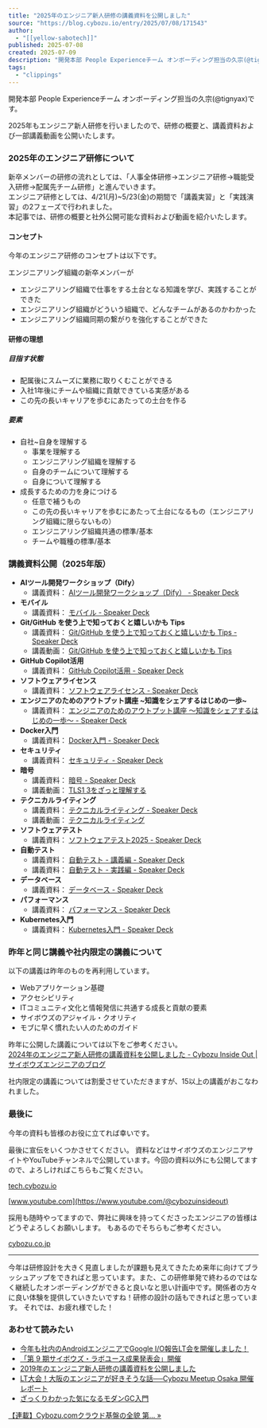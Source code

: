 ```yaml
---
title: "2025年のエンジニア新人研修の講義資料を公開しました"
source: "https://blog.cybozu.io/entry/2025/07/08/171543"
author:
  - "[[yellow-sabotech]]"
published: 2025-07-08
created: 2025-07-09
description: "開発本部 People Experienceチーム オンボーディング担当の久宗(@tignyax)です。 2025年もエンジニア新人研修を行いましたので、研修の概要と、講義資料および一部講義動画を公開いたします。"
tags:
  - "clippings"
---
```

開発本部 People Experienceチーム オンボーディング担当の久宗(@tignyax)です。

2025年もエンジニア新人研修を行いましたので、研修の概要と、講義資料および一部講義動画を公開いたします。

### 2025年のエンジニア研修について

新卒メンバーの研修の流れとしては、「人事全体研修→エンジニア研修→職能受入研修→配属先チーム研修」と進んでいきます。  
エンジニア研修としては、4/21(月)~5/23(金)の期間で「講義実習」と「実践演習」の2フェーズで行われました。  
本記事では、研修の概要と社外公開可能な資料および動画を紹介いたします。

#### コンセプト

今年のエンジニア研修のコンセプトは以下です。

エンジニアリング組織の新卒メンバーが

- エンジニアリング組織で仕事をする土台となる知識を学び、実践することができた
- エンジニアリング組織がどういう組織で、どんなチームがあるのかわかった
- エンジニアリング組織同期の繋がりを強化することができた

#### 研修の理想

##### 目指す状態

- 配属後にスムーズに業務に取りくむことができる
- 入社1年後にチームや組織に貢献できている実感がある
- この先の長いキャリアを歩むにあたっての土台を作る

##### 要素

- 自社~自身を理解する
	- 事業を理解する
	- エンジニアリング組織を理解する
	- 自身のチームについて理解する
	- 自身について理解する
- 成長するための力を身につける
	- 任意で補うもの
	- この先の長いキャリアを歩むにあたって土台になるもの（エンジニアリング組織に限らないもの）
	- エンジニアリング組織共通の標準/基本
	- チームや職種の標準/基本

### 講義資料公開（2025年版）

- **AIツール開発ワークショップ（Dify）**
	- 講義資料： [AIツール開発ワークショップ（Dify） - Speaker Deck](https://speakerdeck.com/cybozuinsideout/ai-tool-development-workshop-dify)
- **モバイル**
	- 講義資料： [モバイル - Speaker Deck](https://speakerdeck.com/cybozuinsideout/mobile-2025)
- **Git/GitHub を使う上で知っておくと嬉しいかも Tips**
	- 講義資料： [Git/GitHub を使う上で知っておくと嬉しいかも Tips - Speaker Deck](https://speakerdeck.com/cybozuinsideout/git-github-tips)
	- 講義動画： [Git/GitHub を使う上で知っておくと嬉しいかも Tips](https://youtu.be/S12kVTAvG1U)
- **GitHub Copilot活用**
	- 講義資料： [GitHub Copilot活用 - Speaker Deck](https://speakerdeck.com/cybozuinsideout/github-copilot-utilization)
- **ソフトウェアライセンス**
	- 講義資料： [ソフトウェアライセンス - Speaker Deck](https://speakerdeck.com/cybozuinsideout/softwarelicense)
- **エンジニアのためのアウトプット講座 ~知識をシェアするはじめの一歩~**
	- 講義資料： [エンジニアのためのアウトプット講座 〜知識をシェアするはじめの一歩〜 - Speaker Deck](https://speakerdeck.com/cybozuinsideout/output-lecture-for-engineers)
- **Docker入門**
	- 講義資料： [Docker入門 - Speaker Deck](https://speakerdeck.com/cybozuinsideout/introduction-to-docker)
- **セキュリティ**
	- 講義資料： [セキュリティ - Speaker Deck](https://speakerdeck.com/cybozuinsideout/security)
- **暗号**
	- 講義資料： [暗号 - Speaker Deck](https://speakerdeck.com/cybozuinsideout/crypto)
	- 講義動画： [TLS1 3をざっと理解する](https://youtu.be/pTXa58or2zU)
- **テクニカルライティング**
	- 講義資料： [テクニカルライティング - Speaker Deck](https://speakerdeck.com/cybozuinsideout/technical-writing-2024)
	- 講義動画： [テクニカルライティング](https://youtu.be/J_0ufcX8I5A)
- **ソフトウェアテスト**
	- 講義資料： [ソフトウェアテスト2025 - Speaker Deck](https://speakerdeck.com/cybozuinsideout/software-testing-2025)
- **自動テスト**
	- 講義資料： [自動テスト - 講義編 - Speaker Deck](https://speakerdeck.com/cybozuinsideout/automated-testing-lecture)
	- 講義資料： [自動テスト - 実践編 - Speaker Deck](https://speakerdeck.com/cybozuinsideout/automated-testing-practice)
- **データベース**
	- 講義資料： [データベース - Speaker Deck](https://speakerdeck.com/cybozuinsideout/database)
- **パフォーマンス**
	- 講義資料： [パフォーマンス - Speaker Deck](https://speakerdeck.com/cybozuinsideout/performance)
- **Kubernetes入門**
	- 講義資料： [Kubernetes入門 - Speaker Deck](https://speakerdeck.com/cybozuinsideout/introduction-to-kubernetes)

### 昨年と同じ講義や社内限定の講義について

以下の講義は昨年のものを再利用しています。

- Webアプリケーション基礎
- アクセシビリティ
- ITコミュニティ文化と情報発信に共通する成長と貢献の要素
- サイボウズのアジャイル・クオリティ
- モブに早く慣れたい人のためのガイド

昨年に公開した講義については以下をご参考ください。  
[2024年のエンジニア新人研修の講義資料を公開しました - Cybozu Inside Out | サイボウズエンジニアのブログ](https://blog.cybozu.io/entry/2024/08/16/142017)

社内限定の講義については割愛させていただきますが、15以上の講義がおこなわれました。

### 最後に

今年の資料も皆様のお役に立てれば幸いです。

最後に宣伝をいくつかさせてください。 資料などはサイボウズのエンジニアサイトやYouTubeチャンネルで公開しています。今回の資料以外にも公開してますので、よろしければこちらもご覧ください。

[tech.cybozu.io](https://tech.cybozu.io/)

[www.youtube.com](https://www.youtube.com/@cybozuinsideout)

採用も随時やってますので、弊社に興味を持ってくださったエンジニアの皆様はどうぞよろしくお願いします。 もあるのでそちらもご参考ください。

[cybozu.co.jp](https://cybozu.co.jp/recruit/)

---

今年は研修設計を大きく見直しましたが課題も見えてきたため来年に向けてブラッシュアップをできればと思っています。また、この研修単発で終わるのではなく継続したオンボーディングができると良いなと思い計画中です。関係者の方々に良い体験を提供していきたいですね！研修の設計の話もできればと思っています。 それでは、お疲れ様でした！

### あわせて読みたい

- [今年も社内のAndroidエンジニアでGoogle I/O報告LT会を開催しました！](https://blog.cybozu.io/entry/2023/06/21/183000)
- [「第 9 期サイボウズ・ラボユース成果発表会」開催](https://blog.cybozu.io/entry/2020/04/10/110000)
- [2019年のエンジニア新人研修の講義資料を公開しました](https://blog.cybozu.io/entry/2019/09/05/080000)
- [LT大会！大阪のエンジニアが好きそうな話──Cybozu Meetup Osaka 開催レポート](https://blog.cybozu.io/entry/2018/10/25/080000)
- [ざっくりわかった気になるモダンGC入門](https://blog.cybozu.io/entry/2018/05/29/080000)

[【連載】Cybozu.comクラウド基盤の全貌 第… »](https://blog.cybozu.io/entry/2025/06/16/080000)